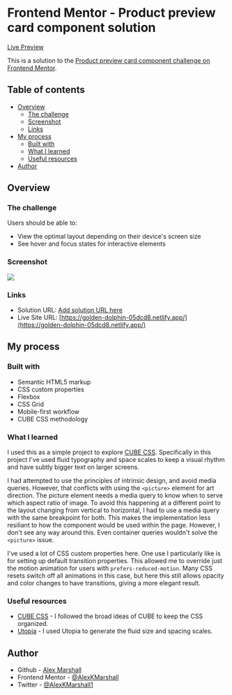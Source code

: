 # Frontend Mentor - Product preview card component solution

[Live Preview](https://golden-dolphin-05dcd8.netlify.app/)

This is a solution to the [Product preview card component challenge on Frontend Mentor](https://www.frontendmentor.io/challenges/product-preview-card-component-GO7UmttRfa).

## Table of contents

- [Overview](#overview)
  - [The challenge](#the-challenge)
  - [Screenshot](#screenshot)
  - [Links](#links)
- [My process](#my-process)
  - [Built with](#built-with)
  - [What I learned](#what-i-learned)
  - [Useful resources](#useful-resources)
- [Author](#author)

## Overview

### The challenge

Users should be able to:

- View the optimal layout depending on their device's screen size
- See hover and focus states for interactive elements

### Screenshot

![](./screenshot.jpg)

### Links

- Solution URL: [Add solution URL here](https://your-solution-url.com)
- Live Site URL: [https://golden-dolphin-05dcd8.netlify.app/](https://golden-dolphin-05dcd8.netlify.app/)

## My process

### Built with

- Semantic HTML5 markup
- CSS custom properties
- Flexbox
- CSS Grid
- Mobile-first workflow
- CUBE CSS methodology

### What I learned

I used this as a simple project to explore [CUBE CSS](https://cube.fyi/). Specifically in this project I've used fluid typography and space scales to keep a visual rhythm and have subtly bigger text on larger screens.

I had attempted to use the principles of intrinsic design, and avoid media queries. However, that conflicts with using the `<picture>` element for art direction. The picture element needs a media query to know when to serve which aspect ratio of image. To avoid this happening at a different point to the layout changing from vertical to horizontal, I had to use a media query with the same breakpoint for both. This makes the implementation less resiliant to how the component would be used within the page. However, I don't see any way around this. Even container queries wouldn't solve the `<picture>` issue.

I've used a lot of CSS custom properties here. One use I particularly like is for setting up default transition properties. This allowed me to override just the motion animation for users with `prefers-reduced-motion`. Many CSS resets switch off all animations in this case, but here this still allows opacity and color changes to have transitions, giving a more elegant result.

### Useful resources

- [CUBE CSS](https://cube.fyi/) - I followed the broad ideas of CUBE to keep the CSS organized.
- [Utopia](https://utopia.fyi/) - I used Utopia to generate the fluid size and spacing scales.

## Author

- Github - [Alex Marshall](https://github.com/AlexKMarshall)
- Frontend Mentor - [@AlexKMarshall](https://www.frontendmentor.io/profile/AlexKMarshall)
- Twitter - [@AlexKMarshall1](https://twitter.com/alexkmarshall1)
